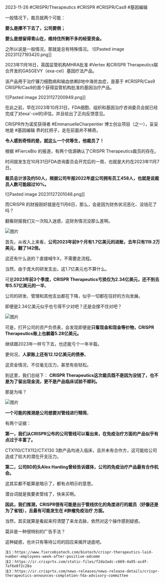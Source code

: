 2023-11-26
#CRISPR/Therapeutics #CRISPR #CRISPR/Cas9 #基因编辑



一般情况下，裁员就两个可能：

**要么是撑不下去了，公司要倒；**

**要么是想留得青山在，维持住所剩不多的经营资金。**

之所以说是一般情况，那就是总有特殊情况。
![[Pasted image 20231127193420.png]]


2023年11月16日，英国监管机构MHRA批准 #Vertex 和CRISPR Therapeutics联合开发的GASGEVY（exa-cel）基因疗法产品。

该产品用于治疗镰刀细胞病和输血依赖β地中海贫血症，是基于 #CRISPR/Cas9 CRISPR/Cas9的首个获得监管机构批准的基因治疗产品。

![[Pasted image 20231127200949.png]]

在此之前，早在2023年10月31日，FDA细胞、组织和基因治疗咨询委员会就已经完成了对exa'-cel的评估，并且给出了正向反馈意见。

CRISPR作为诺奖获得者 #EmmanuelleCharpentier 博士创业项目（之一），妥妥地是 #基因编辑 界的扛把子，走在前面并不稀奇。

**令人感到奇怪的是，就这么一个优等生，他裁员了！**

根据 #FierceBio 的报道，有两个信源确认了CRISPR Therapeutics裁员的存在。

时间就发生在10月31日FDA咨询委员会开完后的一周，也就是大约在2023年11月7日。

**裁员总计涉及约50人，根据公司年报2022年底公司拥有员工458人，也就是说裁员人数可能超过10%。**

![[Pasted image 20231127201048.png]]

而CRISPR 的财报刚好就是在11月6日，那么，会是因为财务状况恶化、没钱花了吗？

翻看财报我们又一次陷入迷惑，这财务情况没那么差啊。

![图片](https://mmbiz.qpic.cn/mmbiz_png/icugQvAnqxTrfy9cKJaYpbO0X7VecbxRkIViba93CbY10r240a9MF3DdUYOjOsWY67hTbIIv1QhGFaQ2Os7l7eSw/640?wx_fmt=png&from=appmsg&tp=wxpic&wxfrom=5&wx_lazy=1&wx_co=1)

首先，从收入上来看，**公司2023年前9个月有1.7亿美元的进账，去年只有119.2万美元，翻了142倍。**

这还有什么说的？直接喊牛X，不需要走流程。

当然，由于庞大的研发支出，这1.7亿美元也不算什么。

可是**2023年前3个季度，CRISPR Therapeutics亏损仅为2.34亿美元，还不到去年5.57亿美元的一半**。

公司的研发、管理和其他支出都在下降，似乎一切都在往好的方向发展。

即便是2.34亿美元似乎也亏得不少对吧？还是会撑不住对吧？

![图片](https://mmbiz.qpic.cn/mmbiz_png/icugQvAnqxTrfy9cKJaYpbO0X7VecbxRk63yFoxQ8wDvWFLIamJicicibqNdJ4KIFfcpyHngwZ5QINBhsianDWYgjKg/640?wx_fmt=png&from=appmsg&tp=wxpic&wxfrom=5&wx_lazy=1&wx_co=1)

可是，打开公司的资产负债表，会发现即便是**只看现金和现金等价物，CRISPR Therapeutics账上也躺着5.28亿美元。**

继续跟2023年一样亏下去，也还能亏个一年半载。

更何况，**人家账上还有12.12亿美元的债券**。

这资金情况，不仅毫无压力，甚至有些轻松。

到这里，我们总结下：
**CRISPR Therapeutics这次裁员既不是因为没钱了，也不是为了留出现金流，更不是产品临床试验不顺利。**

那是为啥？

![图片](https://mmbiz.qpic.cn/mmbiz_png/icugQvAnqxTrfy9cKJaYpbO0X7VecbxRkJgvxeyEU9iaR8ZVPDWXyOuJiaeYdibkDYO693D4KeASs1MvCdOnwxIqZA/640?wx_fmt=png&from=appmsg&tp=wxpic&wxfrom=5&wx_lazy=1&wx_co=1)

**一个可能的推测是公司想要对管线进行精简**。

有两个证据：

**第一，我们从CRISPR公布的公司管线可以看出来，在免疫治疗方面的产品似乎有点过于丰富了。**

CTX110/CTX112/CTX130 3款产品均进入临床，且并未有合作方，这可能给公司造成了较大的潜在开支压力。

**第二，公司BD的头Alex Harding曾经告诉媒体，公司的免疫治疗产品最有合作机会。**

这其实都不能算是暗示了，都有点明示的意思。

潜台词就是我要卖管线了，快来买啊。

**因此，我们推测，CRISPR很有可能是出于管线优化的角度进行的裁员（好像还是为了省钱），且最有可能发生在 #肿瘤免疫治疗 方面。**

当然，其实就算是看起来捋清楚了来龙去脉，依然对这个操作感到疑惑。

莫非是一种很特别的广告手法？

这种疑惑，也许只有等待公司的回应来揭开谜底吧。


  

```
注1：https://www.fiercebiotech.com/biotech/crispr-therapeutics-laid-number-employees-week-after-positive-adcomm
注2：https://ir.crisprtx.com/static-files/f2da3adc-c669-4a95-acdf-7af6e8f2c28a
注3：https://ir.crisprtx.com/news-releases/news-release-details/crispr-therapeutics-announces-completion-fda-advisory-committee
```
